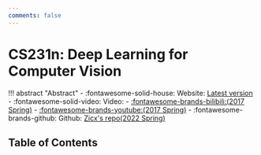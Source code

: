 ```yaml
---
comments: false
---
```


# CS231n: Deep Learning for Computer Vision

!!! abstract "Abstract"
    - :fontawesome-solid-house: Website: [Latest version](http://cs231n.stanford.edu/index.html)
    - :fontawesome-solid-video: Video:
        - [:fontawesome-brands-bilibili:(2017 Spring)](https://www.bilibili.com/video/BV1nJ411z7fe/?spm_id_from=333.337.search-card.all.click&vd_source=1ea447fa8899c06a57b9296c131b092c)
        - [:fontawesome-brands-youtube:(2017 Spring)](https://www.youtube.com/watch?v=vT1JzLTH4G4&list=PLC1qU-LWwrF64f4QKQT-Vg5Wr4qEE1Zxk)
    - :fontawesome-brands-github: Github: [Zicx's repo(2022 Spring)](https://github.com/Xuer04/CS231n)

## Table of Contents
